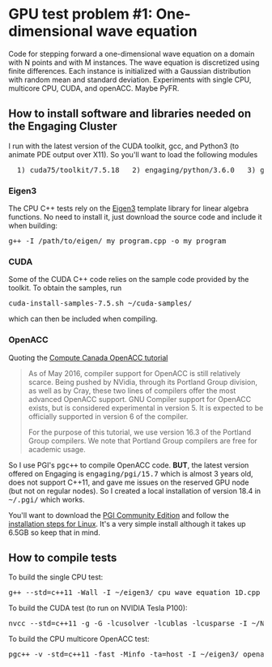 # GPU test problem #1: One-dimensional wave equation

Code for stepping forward a one-dimensional wave equation on a domain with N points and with M instances. The wave equation is discretized using finite differences. Each instance is initialized with a Gaussian distribution with random mean and standard deviation. Experiments with single CPU, multicore CPU, CUDA, and openACC. Maybe PyFR.

## How to install software and libraries needed on the Engaging Cluster

I run with the latest version of the CUDA toolkit, gcc, and Python3 (to animate PDE output over X11). So you'll want to load the following modules
<pre>  1) cuda75/toolkit/7.5.18   2) engaging/python/3.6.0   3) gcc/4.8.4</pre>

### Eigen3

The CPU C++ tests rely on the [Eigen3](http://eigen.tuxfamily.org/index.php?title=Main_Page#Download) template library for linear algebra functions. No need to install it, just download the source code and include it when building:
<pre>g++ -I /path/to/eigen/ my_program.cpp -o my_program</pre>

### CUDA

Some of the CUDA C++ code relies on the sample code provided by the toolkit. To obtain the samples, run
<pre>cuda-install-samples-7.5.sh ~/cuda-samples/</pre>
which can then be included when compiling.

### OpenACC

Quoting the [Compute Canada OpenACC tutorial](https://docs.computecanada.ca/wiki/OpenACC_Tutorial_-_Adding_directives)
> As of May 2016, compiler support for OpenACC is still relatively scarce. Being pushed by NVidia, through its Portland Group division, as well as by Cray, these two lines of compilers offer the most advanced OpenACC support. GNU Compiler support for OpenACC exists, but is considered experimental in version 5. It is expected to be officially supported in version 6 of the compiler.
>
> For the purpose of this tutorial, we use version 16.3 of the Portland Group compilers. We note that Portland Group compilers are free for academic usage.

So I use PGI's <tt>pgc++</tt> to compile OpenACC code. <b>BUT</b>, the latest version offered on Engaging is <tt>engaging/pgi/15.7</tt> which is almost 3 years old, does not support C++11, and gave me issues on the reserved GPU node (but not on regular nodes). So I created a local installation of version 18.4 in <tt>~/.pgi/</tt> which works.

You'll want to download the [PGI Community Edition](https://www.pgroup.com/products/community.htm) and follow the [installation steps for Linux](https://www.pgroup.com/resources/docs/18.4/x86/pgi-install-guide/index.htm#install-linux-steps). It's a very simple install although it takes up 6.5GB so keep that in mind.

## How to compile tests

To build the single CPU test:
<pre>g++ --std=c++11 -Wall -I ~/eigen3/ cpu_wave_equation_1D.cpp -o cpu_wave_equation_1D</pre>

To build the CUDA test (to run on NVIDIA Tesla P100):
<pre>nvcc --std=c++11 -g -G -lcusolver -lcublas -lcusparse -I ~/NVIDIA_CUDA-7.5_Samples/common/inc/ cuda_wave_equation_1D.cu -o cuda_wave_equation_1D</pre>

To build the CPU multicore OpenACC test:
<pre>pgc++ -v -std=c++11 -fast -Minfo -ta=host -I ~/eigen3/ openacc_multicore_wave_equation_1d.cpp -o openacc_multicore_wave_equation_1d</pre>
